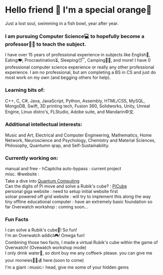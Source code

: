 # Hello friend 👋 I'm a special orange🍊 
Just a lost soul, swimming in a fish bowl, year after year.

### I am pursuing Computer Science💻 to hopefully become a professor👨‍🏫 to teach the subject. 
I have over 15 years of professional experience in subjects like English🏁, Eating🍽, Procrastination⏳, Sleeping😴, Camping:evergreen_tree::fire:, and more! I have 0 professional computer science experience or really any other professional experience. I am no professional, but am completing a BS in CS and just do most work on my own (and begging others for help). 
### Learning bits of: 
C++, C, C#, Java, JavaScript, Python, Assembly, HTML/CSS, MySQL, MongoDB, Swift, 3D printing tech, Fusion 360, Solidworks, Unity, Unreal Engine, Linux distro's, FLStudio, Adobe suite, and Mandarin中文.
### Additional intellectual interests: 
Music and Art, Electrical and Computer Engineering, Mathematics, Home Network, Neuroscience and Psychology, Chemistry and Material Sciences, Philosophy, Quantumn qrap, and Self-Sustainability. 
### Currently working on: 
manual and free - hCaptcha auto-bypass : current project \
misc. :spider_web:website : \
Take a dive into [Quantum Computing](https://hw1.ebonavida0.repl.co/) \
Can the digits of Pi move and solve a Rubik's cube? : [PiCube](https://suborange.github.io/pi_rubiks_cube/) \
personal giga website : need to setup initial website first \
soloar powered off grid website : will try to implement this along the way \
tiny offline educational computer : have an extremely basic foundation so far
Overwatch workshop : coming soon...


### Fun Facts 
I can solve a Rubik's cube:ice_cube:! So fun!\
I'm an Overwatch addict:video_game:! Omega fun!\
Combining those two facts, I made a virtual Rubik's cube within the game of Overwatch! (Ovewatch workshop mode)\
I only drink water:potable_water:, so dont buy me any coffee:coffee: please. you can give me your moneies:money_mouth_face::money_with_wings::moneybag: here:(soon to come)\
I'm a giant :notes:music:notes: head, give me some of your hidden gems 
<!--
**suborange/suborange** is a ✨ _special_ ✨ repository because its `README.md` (this file) appears on your GitHub profile.

Here are some ideas to get you started:

- 🔭 I’m currently working on ...
- 🌱 I’m currently learning ...
- 👯 I’m looking to collaborate on ...
- 🤔 I’m looking for help with ...
- 💬 Ask me about ...
- 📫 How to reach me: ...
- 😄 Pronouns: ...
- ⚡ Fun fact: ...
-->
